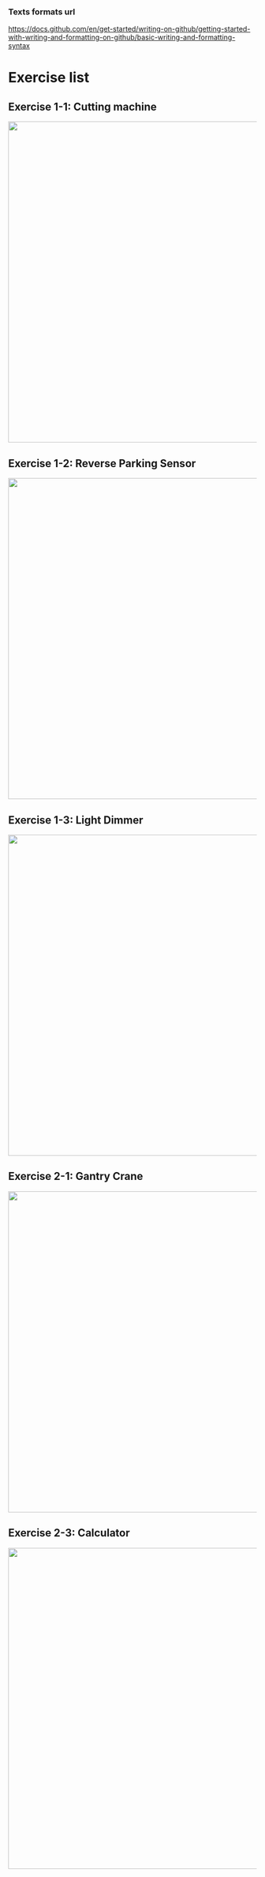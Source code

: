 ### Texts formats url 
https://docs.github.com/en/get-started/writing-on-github/getting-started-with-writing-and-formatting-on-github/basic-writing-and-formatting-syntax
# Exercise list 
## Exercise **1-1**: Cutting machine 
<img src="https://github.com/MA2012-Project/Weekly-lab-exercise-code/assets/126668542/678b687b-cac1-4ff5-8bc0-fb9b15bc8e35" width="850" height = "650"/>

##  Exercise **1-2**: Reverse Parking Sensor
<img src="https://github.com/MA2012-Project/Weekly-lab-exercise-code/assets/126668542/6e93d458-6e35-4eb7-b63f-5c9305b9f5af" width="850" height = "650"/>

##  Exercise **1-3**: Light Dimmer  
<img src="https://github.com/MA2012-Project/Weekly-lab-exercise-code/assets/126668542/9937a906-98a3-4c70-a3f6-adb6c64ee5a3" width="850" height = "650"/>

## Exercise **2-1**: Gantry Crane
<img src="https://github.com/MA2012-Project/Weekly-lab-exercise-code/assets/126668542/d8a86a34-3430-4ad1-a824-3356c3817f1b" width="850" height = "650"/>

## Exercise **2-3**: Calculator
<img src="https://github.com/MA2012-Project/Weekly-lab-exercise-code/assets/126668542/4d9fd624-6cdd-4046-a5c7-0790a4fcd6b8" width ="850" height = "650"/>







